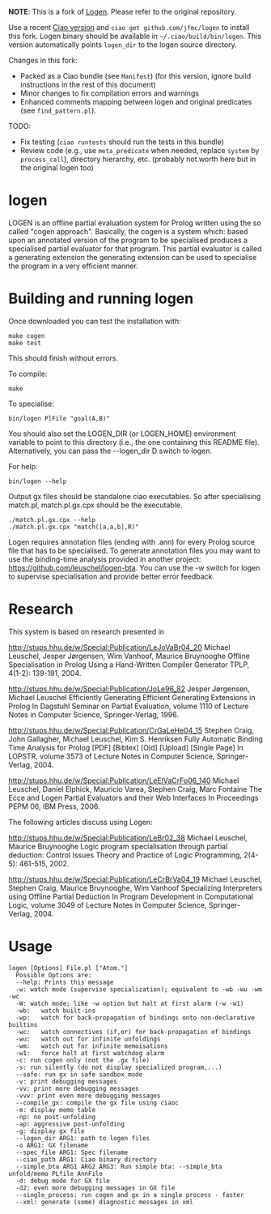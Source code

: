 **NOTE**: This is a fork of
  [Logen](https://github.com/leuschel/logen). Please refer to the
  original repository.
  
Use a recent [Ciao version](http://github.com/ciao-lang/ciao) and
`ciao get github.com/jfmc/logen` to install this fork. Logen binary
should be available in `~/.ciao/build/bin/logen`. This version
automatically points `logen_dir` to the logen source directory.

Changes in this fork:

 - Packed as a Ciao bundle (see `Manifest`) (for this version, ignore
   build instructions in the rest of this document)
 - Minor changes to fix compilation errors and warnings
 - Enhanced comments mapping between logen and original predicates
   (see `find_pattern.pl`).

TODO:
 - Fix testing (`ciao runtests` should run the tests in this bundle)
 - Review code (e.g., use `meta_predicate` when needed, replace
   `system` by `process_call`), directory hierarchy, etc. (probably
   not worth here but in the original logen too)

# logen
LOGEN is an offline partial evaluation system for Prolog written using the so called "cogen approach".
Basically, the cogen is a system which: based upon an annotated version of the program to be specialised produces a specialised partial evaluator for that program.
This partial evaluator is called a generating extension the generating extension can be used to specialise the program in a very efficient manner.

# Building and running logen
Once downloaded you can test the installation with:

    make cogen
    make test

This should finish without errors.

To compile:

    make

To specialise:

    bin/logen PlFile "goal(A,B)"

You should also set the LOGEN_DIR (or LOGEN_HOME) environment variable to point to this
directory (i.e., the one containing this README file). Alternatively, you can pass
the --logen_dir D switch to logen.

For help:

    bin/logen --help

Output gx files should be standalone ciao executables.  So after
specialising match.pl, match.pl.gx.cpx should be the executable.

    ./match.pl.gx.cpx --help
    ./match.pl.gx.cpx "match([a,a,b],R)"

Logen requires annotation files (ending with .ann) for every Prolog source file that has to be specialised.
To generate annotation files you may want to use the binding-time analysis provided in another project: https://github.com/leuschel/logen-bta.
You can use the -w switch for logen to supervise specialisation and provide better error feedback.

# Research
This system is based on research presented in

http://stups.hhu.de/w/Special:Publication/LeJoVaBr04_20
Michael Leuschel, Jesper Jørgensen, Wim Vanhoof, Maurice Bruynooghe
Offline Specialisation in Prolog Using a Hand-Written Compiler Generator
TPLP, 4(1-2): 139-191, 2004.

http://stups.hhu.de/w/Special:Publication/JoLe96_82
Jesper Jørgensen, Michael Leuschel
Efficiently Generating Efficient Generating Extensions in Prolog
In Dagstuhl Seminar on Partial Evaluation, volume 1110 of Lecture Notes in Computer Science, Springer-Verlag, 1996.

http://stups.hhu.de/w/Special:Publication/CrGaLeHe04_15
Stephen Craig, John Gallagher, Michael Leuschel, Kim S. Henriksen
Fully Automatic Binding Time Analysis for Prolog [PDF] [Bibtex] [Old] [Upload] [Single Page]
In LOPSTR, volume 3573 of Lecture Notes in Computer Science, Springer-Verlag, 2004.

http://stups.hhu.de/w/Special:Publication/LeElVaCrFo06_140
Michael Leuschel, Daniel Elphick, Mauricio Varea, Stephen Craig, Marc Fontaine
The Ecce and Logen Partial Evaluators and their Web Interfaces
In Proceedings PEPM 06, IBM Press, 2006.

The following articles discuss using Logen:

http://stups.hhu.de/w/Special:Publication/LeBr02_38
Michael Leuschel, Maurice Bruynooghe
Logic program specialisation through partial deduction: Control Issues
Theory and Practice of Logic Programming, 2(4-5): 461-515, 2002.

http://stups.hhu.de/w/Special:Publication/LeCrBrVa04_19
Michael Leuschel, Stephen Craig, Maurice Bruynooghe, Wim Vanhoof
Specializing Interpreters using Offline Partial Deduction
In Program Development in Computational Logic, volume 3049 of Lecture Notes in Computer Science, Springer-Verlag, 2004.

# Usage

    logen [Options] File.pl ["Atom."]
      Possible Options are:
      --help: Prints this message
      -w: watch mode (supervise specialization); equivalent to -wb -wu -wm -wc
      -W: watch mode; like -w option but halt at first alarm (-w -w1)
      -wb:   watch built-ins
      -wp:   watch for back-propagation of bindings onto non-declarative builtins
      -wc:   watch connectives (if,or) for back-propagation of bindings
      -wu:   watch out for infinite unfoldings
      -wm:   watch out for infinite memoisations
      -w1:   force halt at first watchdog alarm
      -c: run cogen only (not the .gx file)
      -s: run silently (do not display specialized program,...)
      --safe: run gx in safe sandbox mode
      -v: print debugging messages
      -vv: print more debugging messages
      -vvv: print even more debugging messages
      --compile_gx: compile the gx file using ciaoc
      -m: display memo table
      -np: no post-unfolding
      -ap: aggressive post-unfolding
      -g: display gx file
      --logen_dir ARG1: path to logen files
      -o ARG1: GX filename
      --spec_file ARG1: Spec filename
      --ciao_path ARG1: Ciao binary directory
      --simple_bta ARG1 ARG2 ARG3: Run simple bta: --simple_bta unfold/memo PLfile AnnFile
      -d: debug mode for GX file
      -d2: even more debugging messages in GX file
      --single_process: run cogen and gx in a single process - faster
      --xml: generate (some) diagnostic messages in xml
